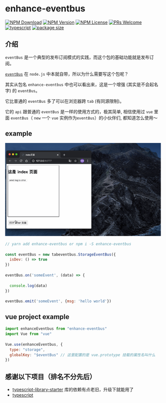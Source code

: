 # enhance-eventbus

[![NPM Download](https://badgen.net/npm/dm/enhance-eventbus)](https://www.npmjs.com/package/enhance-eventbus)
[![NPM Version](https://badgen.net/npm/v/enhance-eventbus)](https://www.npmjs.com/package/enhance-eventbus)
[![NPM License](https://badgen.net/npm/license/enhance-eventbus)](https://github.com/cjfff/enhance-eventbus/blob/master/LICENSE)
[![PRs Welcome](https://img.shields.io/badge/PRs-welcome-brightgreen.svg)](https://github.com/cjfff/enhance-eventbus/pulls)
[![typescript](https://badgen.net/badge/icon/typescript?icon=typescript&label)](https://badgen.net/badge/icon/typescript?icon=typescript&label)
[![package size](https://badgen.net/bundlephobia/minzip/enhance-eventbus)](https://badgen.net/bundlephobia/minzip/enhance-eventbus)


## 介绍

`eventBus` 是一个典型的发布订阅模式的实践，而这个包的基础功能就是发布订阅。

[`eventBus`](http://nodejs.cn/api/events.html) 在 `node.js` 中本就自带，所以为什么需要写这个包呢？

其实从包名 `enhance-eventbus` 中也可以看出来，这是一个增强 (其实是不会起名字) 的 `eventBus`。

它比普通的 `eventBus` 多了可以在浏览器跨 `tab` (有同源限制)。

它的 `api` 跟普通的 `eventBus` 是一样的使用方式的，极其简单, 相信使用过 `vue` 里面 `eventBus`（ `new` 一个 `vue` 实例作为`eventBus`）的小伙伴们, 都知道怎么使用～

## example

![example](https://github.com/cjfff/enhance-eventbus/raw/master/screenshot/example.gif)


```js
// yarn add enhance-eventbus or npm i -S enhance-eventbus

const eventBus = new tabeventbus.StorageEventBus({
  isDev: () => true
})

eventBus.on('someEvent', (data) => {

  console.log(data)
})

eventBus.emit('someEvent', {msg: 'hello world'})
```

## vue project example

```js
import enhanceEventbus from "enhance-eventbus"
import Vue from "vue"

Vue.use(enhanceEventbus, {
  type: "storage",
  globalKey: "$eventBus" // 这里配置的是 vue.prototype 挂载的属性名叫什么
})
```


## 感谢以下项目（排名不分先后）
* [typescript-library-starter](https://github.com/alexjoverm/typescript-library-starter) 库的依赖有点老旧，升级下就能用了
* [typescript](https://github.com/microsoft/TypeScript)
